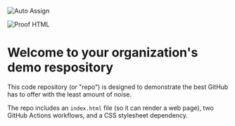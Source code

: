 ![Auto Assign](https://github.com/VoidEngineers/demo-repository/actions/workflows/auto-assign.yml/badge.svg)

![Proof HTML](https://github.com/VoidEngineers/demo-repository/actions/workflows/proof-html.yml/badge.svg)

# Welcome to your organization's demo respository
This code repository (or "repo") is designed to demonstrate the best GitHub has to offer with the least amount of noise.

The repo includes an `index.html` file (so it can render a web page), two GitHub Actions workflows, and a CSS stylesheet dependency.

<!-- test Comment -->
